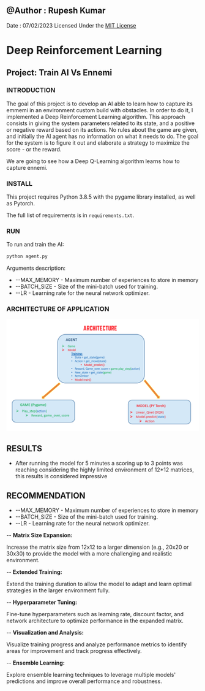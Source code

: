 ## @Author : Rupesh Kumar
Date : 07/02/2023
Licensed Under the [MIT License](LICENSE.md)

# Deep Reinforcement Learning
## Project: Train AI Vs Ennemi

### INTRODUCTION
The goal of this project is to develop an AI able to learn how to capture its emmemi in an environment custom build with obstacles. In order to do it, I implemented a Deep Reinforcement Learning algorithm. This approach consists in giving the system parameters related to its state, and a positive or negative reward based on its actions. No rules about the game are given, and initially the AI agent has no information on what it needs to do. The goal for the system is to figure it out and elaborate a strategy to maximize the score - or the reward.

We are going to see how a Deep Q-Learning algorithm learns how to capture ennemi.

### INSTALL
This project requires Python 3.8.5 with the pygame library installed, as well as Pytorch. 

The full list of requirements is in `requirements.txt`. 

### RUN
To run and train the AI:

```python
python agent.py
```

Arguments description:

- --MAX_MEMORY - Maximum number of experiences to store in memory
- --BATCH_SIZE - Size of the mini-batch used for training.
- --LR - Learning rate for the neural network optimizer.


### ARCHITECTURE OF APPLICATION

<p align="center">
  <img src="Images/Archi.png">
</p>

## RESULTS

- After running the model for 5 minutes a scoring up to 3 points was reaching considering the highly limited environment of 12*12 matrices, this results is considered impressive 

## RECOMMENDATION

- --MAX_MEMORY - Maximum number of experiences to store in memory
- --BATCH_SIZE - Size of the mini-batch used for training.
- --LR - Learning rate for the neural network optimizer.


-- **Matrix Size Expansion:**

Increase the matrix size from 12x12 to a larger dimension (e.g., 20x20 or 30x30) to provide the model with a more challenging and realistic environment.

-- **Extended Training:**

Extend the training duration to allow the model to adapt and learn optimal strategies in the larger environment fully.

-- **Hyperparameter Tuning:**

Fine-tune hyperparameters such as learning rate, discount factor, and network architecture to optimize performance in the expanded matrix.

-- **Visualization and Analysis:**

Visualize training progress and analyze performance metrics to identify areas for improvement and track progress effectively.

-- **Ensemble Learning:**

Explore ensemble learning techniques to leverage multiple models' predictions and improve overall performance and robustness.